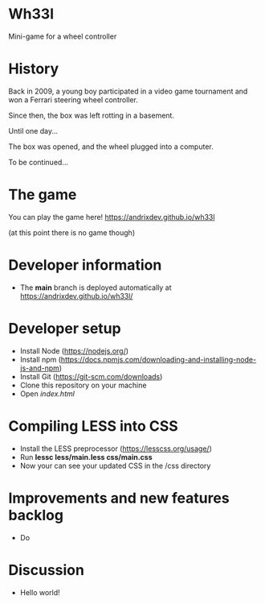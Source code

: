 # Wh33l
Mini-game for a wheel controller

# History
Back in 2009, a young boy participated in a video game tournament and won a Ferrari steering wheel controller.

Since then, the box was left rotting in a basement.

Until one day...

The box was opened, and the wheel plugged into a computer.

To be continued...

# The game
You can play the game here!
https://andrixdev.github.io/wh33l

(at this point there is no game though)

# Developer information
* The **main** branch is deployed automatically at https://andrixdev.github.io/wh33l/

# Developer setup
* Install Node (https://nodejs.org/)
* Install npm (https://docs.npmjs.com/downloading-and-installing-node-js-and-npm)
* Install Git (https://git-scm.com/downloads)
* Clone this repository on your machine
* Open *index.html*

# Compiling LESS into CSS
* Install the LESS preprocessor (https://lesscss.org/usage/)
* Run **lessc less/main.less css/main.css**
* Now your can see your updated CSS in the /css directory

# Improvements and new features backlog
* Do

# Discussion
* Hello world!